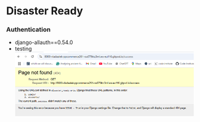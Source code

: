 # Disaster Ready




### Authentication
- django-allauth==0.54.0
- testing [![testing allauth](/docs/images/testing_allauth.png)](https://your-link.com)